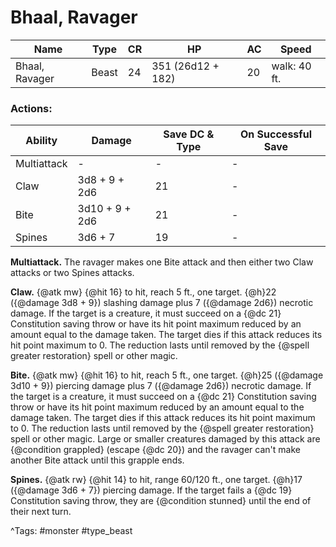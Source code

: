 # Bhaal, Ravager

| Name | Type | CR | HP | AC | Speed |
|------|------|----|----|----|-------|
| Bhaal, Ravager | Beast | 24 | 351 (26d12 + 182) | 20 | walk: 40 ft. |

### Actions:

| Ability | Damage | Save DC & Type | On Successful Save |
|---------|--------|----------------|--------------------|
| Multiattack | - | - | - |
| Claw | 3d8 + 9 + 2d6 | 21 | - |
| Bite | 3d10 + 9 + 2d6 | 21 | - |
| Spines | 3d6 + 7 | 19 | - |


**Multiattack.** The ravager makes one Bite attack and then either two Claw attacks or two Spines attacks.

**Claw.** {@atk mw} {@hit 16} to hit, reach 5 ft., one target. {@h}22 ({@damage 3d8 + 9}) slashing damage plus 7 ({@damage 2d6}) necrotic damage. If the target is a creature, it must succeed on a {@dc 21} Constitution saving throw or have its hit point maximum reduced by an amount equal to the damage taken. The target dies if this attack reduces its hit point maximum to 0. The reduction lasts until removed by the {@spell greater restoration} spell or other magic.

**Bite.** {@atk mw} {@hit 16} to hit, reach 5 ft., one target. {@h}25 ({@damage 3d10 + 9}) piercing damage plus 7 ({@damage 2d6}) necrotic damage. If the target is a creature, it must succeed on a {@dc 21} Constitution saving throw or have its hit point maximum reduced by an amount equal to the damage taken. The target dies if this attack reduces its hit point maximum to 0. The reduction lasts until removed by the {@spell greater restoration} spell or other magic. Large or smaller creatures damaged by this attack are {@condition grappled} (escape {@dc 20}) and the ravager can't make another Bite attack until this grapple ends.

**Spines.** {@atk rw} {@hit 14} to hit, range 60/120 ft., one target. {@h}17 ({@damage 3d6 + 7}) piercing damage. If the target fails a {@dc 19} Constitution saving throw, they are {@condition stunned} until the end of their next turn.

^Tags: #monster #type_beast